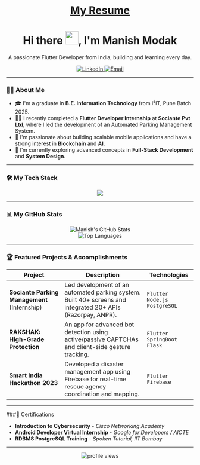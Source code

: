 <h1 align="center">
  <a href="https://drive.google.com/file/d/17q5J8x9A_wqzz_SQxy_IsPgKCFGlJY1Y/view?usp=drive_link" target="_blank"><strong>My Resume</strong></a>
</h1>

<h1 align="center">Hi there <img src="https://media.giphy.com/media/hvRJCLFzcasrR4ia7z/giphy.gif" width="35">, I'm Manish Modak</h1>
<p align="center">
  A passionate Flutter Developer from India, building and learning every day.
</p>

<!-- Social Badges -->
<p align="center">
  <a href="https://linkedin.com/in/manish-modak-237b23224/">
    <img src="https://img.shields.io/badge/LinkedIn-0077B5?style=for-the-badge&logo=linkedin&logoColor=white" alt="LinkedIn">
  </a>
  <a href="mailto:manishm.techdev@gmail.com">
    <img src="https://img.shields.io/badge/Gmail-D14836?style=for-the-badge&logo=gmail&logoColor=white" alt="Email">
  </a>
</p>

---

### 👨‍💻 About Me

- 🎓 I'm a graduate in **B.E. Information Technology** from I²IT, Pune Batch 2025.
- 👨‍💼 I recently completed a **Flutter Developer Internship** at **Sociante Pvt Ltd**, where I led the development of an Automated Parking Management System.
- 🚀 I'm passionate about building scalable mobile applications and have a strong interest in **Blockchain** and **AI**.
- 🌱 I’m currently exploring advanced concepts in **Full-Stack Development** and **System Design**.

---

### 🛠️ My Tech Stack

<p align="center">
  <img src="https://skillicons.dev/icons?i=flutter,dart,firebase,figma,git,github,vscode,java,react,nodejs,postgres,postman,androidstudio" />
</p>

---

### 📊 My GitHub Stats

<p align="center">
  <img src="https://github-readme-stats.vercel.app/api?username=ManishModak&show_icons=true&theme=tokyonight&hide_border=true&count_private=true" alt="Manish's GitHub Stats">
  <br>
  <img src="https://github-readme-stats.vercel.app/api/top-langs/?username=ManishModak&layout=compact&theme=tokyonight&hide_border=true&langs_count=8" alt="Top Languages">
</p>

---

### 🏆 Featured Projects & Accomplishments

| Project                                                               | Description                                                                                                                                                             | Technologies                    |
| --------------------------------------------------------------------- | ----------------------------------------------------------------------------------------------------------------------------------------------------------------------- | ------------------------------- |
| **Sociante Parking Management** (Internship)                          | Led development of an automated parking system. Built 40+ screens and integrated 20+ APIs (Razorpay, ANPR).                                                               | `Flutter` `Node.js` `PostgreSQL` |
| **RAKSHAK: High-Grade Protection**                                    | An app for advanced bot detection using active/passive CAPTCHAs and client-side gesture tracking.                                                                         | `Flutter` `SpringBoot` `Flask`  |
| **Smart India Hackathon 2023**                                        | Developed a disaster management app using Firebase for real-time rescue agency coordination and mapping.                                                                | `Flutter` `Firebase`            |

---

###📜 Certifications
- **Introduction to Cybersecurity** - *Cisco Networking Academy*
- **Android Developer Virtual Internship** - *Google for Developers / AICTE*
- **RDBMS PostgreSQL Training** - *Spoken Tutorial, IIT Bombay*
---
<p align="center">
<img src="https://komarev.com/ghpvc/?username=ManishModak&style=flat-square&color=blueviolet" alt="profile views">
</p>
